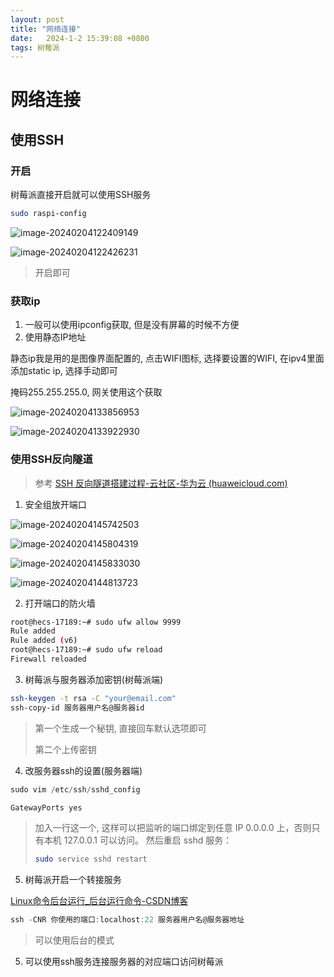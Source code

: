 ```yaml
---
layout: post
title: "网络连接" 
date:   2024-1-2 15:39:08 +0800
tags: 树莓派
---
```


# 网络连接

## 使用SSH

### 开启

树莓派直接开启就可以使用SSH服务

```bash
sudo raspi-config
```

![image-20240204122409149](https://picture-01-1316374204.cos.ap-beijing.myqcloud.com/image/202402041224209.png)

![image-20240204122426231](https://picture-01-1316374204.cos.ap-beijing.myqcloud.com/image/202402041224260.png)

> 开启即可

### 获取ip

1. 一般可以使用ipconfig获取, 但是没有屏幕的时候不方便
2. 使用静态IP地址

静态ip我是用的是图像界面配置的, 点击WIFI图标, 选择要设置的WIFI, 在ipv4里面添加static ip, 选择手动即可

掩码255.255.255.0, 网关使用这个获取

![image-20240204133856953](https://picture-01-1316374204.cos.ap-beijing.myqcloud.com/image/202402041338999.png)

![image-20240204133922930](https://picture-01-1316374204.cos.ap-beijing.myqcloud.com/image/202402041339983.png)

### 使用SSH反向隧道

> 参考 [SSH 反向隧道搭建过程-云社区-华为云 (huaweicloud.com)](https://bbs.huaweicloud.com/blogs/268758)

1. 安全组放开端口

![image-20240204145742503](https://picture-01-1316374204.cos.ap-beijing.myqcloud.com/image/202402041457530.png)

![image-20240204145804319](https://picture-01-1316374204.cos.ap-beijing.myqcloud.com/image/202402041458339.png)

![image-20240204145833030](https://picture-01-1316374204.cos.ap-beijing.myqcloud.com/image/202402041458052.png)

![image-20240204144813723](https://picture-01-1316374204.cos.ap-beijing.myqcloud.com/image/202402041448746.png)

2. 打开端口的防火墙

```bash
root@hecs-17189:~# sudo ufw allow 9999
Rule added
Rule added (v6)
root@hecs-17189:~# sudo ufw reload
Firewall reloaded
```

3. 树莓派与服务器添加密钥(树莓派端)

```bash
ssh-keygen -t rsa -C "your@email.com"
ssh-copy-id 服务器用户名@服务器id
```

> 第一个生成一个秘钥, 直接回车默认选项即可
>
> 第二个上传密钥

4. 改服务器ssh的设置(服务器端)

```c
sudo vim /etc/ssh/sshd_config
```

```javascript
GatewayPorts yes
```

> 加入一行这一个, 这样可以把监听的端口绑定到任意 IP 0.0.0.0 上，否则只有本机 127.0.0.1 可以访问。 然后重启 sshd 服务：
>
> ```bash
> sudo service sshd restart
> ```

5. 树莓派开启一个转接服务

[Linux命令后台运行_后台运行命令-CSDN博客](https://blog.csdn.net/caesar1228/article/details/118853871)

```c
ssh -CNR 你使用的端口:localhost:22 服务器用户名@服务器地址
```

> 可以使用后台的模式

5. 可以使用ssh服务连接服务器的对应端口访问树莓派